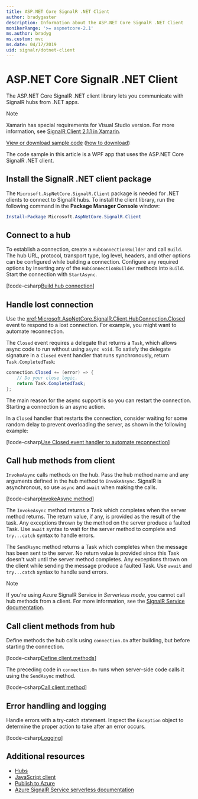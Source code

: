 ```yaml
---
title: ASP.NET Core SignalR .NET Client
author: bradygaster
description: Information about the ASP.NET Core SignalR .NET Client
monikerRange: '>= aspnetcore-2.1'
ms.author: bradyg
ms.custom: mvc
ms.date: 04/17/2019
uid: signalr/dotnet-client
---
```


# ASP.NET Core SignalR .NET Client

The ASP.NET Core SignalR .NET client library lets you communicate with SignalR hubs from .NET apps.

> [!NOTE]
> Xamarin has special requirements for Visual Studio version. For more information, see [SignalR Client 2.1.1 in Xamarin](https://github.com/aspnet/Announcements/issues/305).

[View or download sample code](https://github.com/aspnet/Docs/tree/master/aspnetcore/signalr/dotnet-client/sample) ([how to download](xref:index#how-to-download-a-sample))

The code sample in this article is a WPF app that uses the ASP.NET Core SignalR .NET client.

## Install the SignalR .NET client package

The `Microsoft.AspNetCore.SignalR.Client` package is needed for .NET clients to connect to SignalR hubs. To install the client library, run the following command in the **Package Manager Console** window:

```powershell
Install-Package Microsoft.AspNetCore.SignalR.Client
```

## Connect to a hub

To establish a connection, create a `HubConnectionBuilder` and call `Build`. The hub URL, protocol, transport type, log level, headers, and other options can be configured while building a connection. Configure any required options by inserting any of the `HubConnectionBuilder` methods into `Build`. Start the connection with `StartAsync`.

[!code-csharp[Build hub connection](dotnet-client/sample/signalrchatclient/MainWindow.xaml.cs?name=snippet_MainWindowClass&highlight=15-17,39)]

## Handle lost connection

Use the <xref:Microsoft.AspNetCore.SignalR.Client.HubConnection.Closed> event to respond to a lost connection. For example, you might want to automate reconnection.

The `Closed` event requires a delegate that returns a `Task`, which allows async code to run without using `async void`. To satisfy the delegate signature in a `Closed` event handler that runs synchronously, return `Task.CompletedTask`:

```csharp
connection.Closed += (error) => {
    // Do your close logic.
    return Task.CompletedTask;
};
```

The main reason for the async support is so you can restart the connection. Starting a connection is an async action.

In a `Closed` handler that restarts the connection, consider waiting for some random delay to prevent overloading the server, as shown in the following example:

[!code-csharp[Use Closed event handler to automate reconnection](dotnet-client/sample/signalrchatclient/MainWindow.xaml.cs?name=snippet_ClosedRestart)]

## Call hub methods from client

`InvokeAsync` calls methods on the hub. Pass the hub method name and any arguments defined in the hub method to `InvokeAsync`. SignalR is asynchronous, so use `async` and `await` when making the calls.

[!code-csharp[InvokeAsync method](dotnet-client/sample/signalrchatclient/MainWindow.xaml.cs?name=snippet_InvokeAsync)]

The `InvokeAsync` method returns a Task which completes when the server method returns. The return value, if any, is provided as the result of the task. Any exceptions thrown by the method on the server produce a faulted Task. Use `await` syntax to wait for the server method to complete and `try...catch` syntax to handle errors.

The `SendAsync` method returns a Task which completes when the message has been sent to the server. No return value is provided since this Task doesn't wait until the server method completes. Any exceptions thrown on the client while sending the message produce a faulted Task. Use `await` and `try...catch` syntax to handle send errors.

> [!NOTE]
> If you're using Azure SignalR Service in *Serverless mode*, you cannot call hub methods from a client. For more information, see the [SignalR Service documentation](/azure/azure-signalr/signalr-concept-serverless-development-config).

## Call client methods from hub

Define methods the hub calls using `connection.On` after building, but before starting the connection.

[!code-csharp[Define client methods](dotnet-client/sample/signalrchatclient/MainWindow.xaml.cs?name=snippet_ConnectionOn)]

The preceding code in `connection.On` runs when server-side code calls it using the `SendAsync` method.

[!code-csharp[Call client method](dotnet-client/sample/signalrchat/hubs/chathub.cs?name=snippet_SendMessage)]

## Error handling and logging

Handle errors with a try-catch statement. Inspect the `Exception` object to determine the proper action to take after an error occurs.

[!code-csharp[Logging](dotnet-client/sample/signalrchatclient/MainWindow.xaml.cs?name=snippet_ErrorHandling)]

## Additional resources

* [Hubs](xref:signalr/hubs)
* [JavaScript client](xref:signalr/javascript-client)
* [Publish to Azure](xref:signalr/publish-to-azure-web-app)
* [Azure SignalR Service serverless documentation](/azure/azure-signalr/signalr-concept-serverless-development-config)
